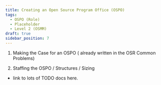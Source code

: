 ```yaml
---
title: Creating an Open Source Program Office (OSPO)
tags: 
  - OSPO (Role)
  - Placeholder
  - Level 2 (OSMM)
draft: true
sidebar_position: 7
---
```




1. Making the Case for an OSPO ( already written in the OSR Common Problems)

2.  Staffing the OSPO / Structures / Sizing

- link to lots of TODO docs here.







